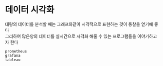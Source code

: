# 데이터 시각화

대량의 데이터를 분석할 때는 그래프와같이 시각적으로 표현하는 것이 통찰을 얻기에 좋다  
그리하여 많은양의 데이터를 실시간으로 시각화 해줄 수 있는 프로그램들을 이야기하고자 한다

    prometheus
    grafana
    tableau
